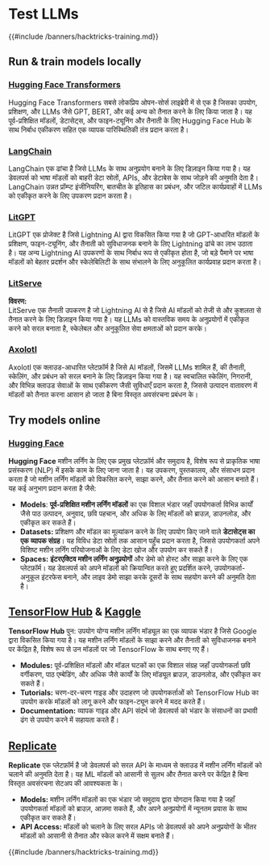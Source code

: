 # Test LLMs

{{#include /banners/hacktricks-training.md}}

## Run & train models locally

### [**Hugging Face Transformers**](https://github.com/huggingface/transformers)

Hugging Face Transformers सबसे लोकप्रिय ओपन-सोर्स लाइब्रेरी में से एक है जिसका उपयोग, प्रशिक्षण, और LLMs जैसे GPT, BERT, और कई अन्य को तैनात करने के लिए किया जाता है। यह पूर्व-प्रशिक्षित मॉडलों, डेटासेट्स, और फाइन-ट्यूनिंग और तैनाती के लिए Hugging Face Hub के साथ निर्बाध एकीकरण सहित एक व्यापक पारिस्थितिकी तंत्र प्रदान करता है।

### [**LangChain**](https://github.com/langchain-ai/langchain)

LangChain एक ढांचा है जिसे LLMs के साथ अनुप्रयोग बनाने के लिए डिज़ाइन किया गया है। यह डेवलपर्स को भाषा मॉडलों को बाहरी डेटा स्रोतों, APIs, और डेटाबेस के साथ जोड़ने की अनुमति देता है। LangChain उन्नत प्रॉम्प्ट इंजीनियरिंग, बातचीत के इतिहास का प्रबंधन, और जटिल कार्यप्रवाहों में LLMs को एकीकृत करने के लिए उपकरण प्रदान करता है।

### [**LitGPT**](https://github.com/Lightning-AI/litgpt)

LitGPT एक प्रोजेक्ट है जिसे Lightning AI द्वारा विकसित किया गया है जो GPT-आधारित मॉडलों के प्रशिक्षण, फाइन-ट्यूनिंग, और तैनाती को सुविधाजनक बनाने के लिए Lightning ढांचे का लाभ उठाता है। यह अन्य Lightning AI उपकरणों के साथ निर्बाध रूप से एकीकृत होता है, जो बड़े पैमाने पर भाषा मॉडलों को बेहतर प्रदर्शन और स्केलेबिलिटी के साथ संभालने के लिए अनुकूलित कार्यप्रवाह प्रदान करता है।

### [**LitServe**](https://github.com/Lightning-AI/LitServe)

**विवरण:**\
LitServe एक तैनाती उपकरण है जो Lightning AI से है जिसे AI मॉडलों को तेजी से और कुशलता से तैनात करने के लिए डिज़ाइन किया गया है। यह LLMs को वास्तविक समय के अनुप्रयोगों में एकीकृत करने को सरल बनाता है, स्केलेबल और अनुकूलित सेवा क्षमताओं को प्रदान करके।

### [**Axolotl**](https://github.com/axolotl-ai-cloud/axolotl)

Axolotl एक क्लाउड-आधारित प्लेटफ़ॉर्म है जिसे AI मॉडलों, जिसमें LLMs शामिल हैं, की तैनाती, स्केलिंग, और प्रबंधन को सरल बनाने के लिए डिज़ाइन किया गया है। यह स्वचालित स्केलिंग, निगरानी, और विभिन्न क्लाउड सेवाओं के साथ एकीकरण जैसी सुविधाएँ प्रदान करता है, जिससे उत्पादन वातावरण में मॉडलों को तैनात करना आसान हो जाता है बिना विस्तृत अवसंरचना प्रबंधन के।

## Try models online

### [**Hugging Face**](https://huggingface.co/)

**Hugging Face** मशीन लर्निंग के लिए एक प्रमुख प्लेटफ़ॉर्म और समुदाय है, विशेष रूप से प्राकृतिक भाषा प्रसंस्करण (NLP) में इसके काम के लिए जाना जाता है। यह उपकरण, पुस्तकालय, और संसाधन प्रदान करता है जो मशीन लर्निंग मॉडलों को विकसित करने, साझा करने, और तैनात करने को आसान बनाते हैं।\
यह कई अनुभाग प्रदान करता है जैसे:

* **Models**: **पूर्व-प्रशिक्षित मशीन लर्निंग मॉडलों** का एक विशाल भंडार जहाँ उपयोगकर्ता विभिन्न कार्यों जैसे पाठ उत्पादन, अनुवाद, छवि पहचान, और अधिक के लिए मॉडलों को ब्राउज़, डाउनलोड, और एकीकृत कर सकते हैं।
* **Datasets:** प्रशिक्षण और मॉडल का मूल्यांकन करने के लिए उपयोग किए जाने वाले **डेटासेट्स का एक व्यापक संग्रह**। यह विविध डेटा स्रोतों तक आसान पहुँच प्रदान करता है, जिससे उपयोगकर्ता अपने विशिष्ट मशीन लर्निंग परियोजनाओं के लिए डेटा खोज और उपयोग कर सकते हैं।
* **Spaces:** **इंटरएक्टिव मशीन लर्निंग अनुप्रयोगों** और डेमो को होस्ट और साझा करने के लिए एक प्लेटफ़ॉर्म। यह डेवलपर्स को अपने मॉडलों को क्रियान्वित करते हुए प्रदर्शित करने, उपयोगकर्ता-अनुकूल इंटरफेस बनाने, और लाइव डेमो साझा करके दूसरों के साथ सहयोग करने की अनुमति देता है।

## [**TensorFlow Hub**](https://www.tensorflow.org/hub) **&** [**Kaggle**](https://www.kaggle.com/)

**TensorFlow Hub** पुन: उपयोग योग्य मशीन लर्निंग मॉड्यूल का एक व्यापक भंडार है जिसे Google द्वारा विकसित किया गया है। यह मशीन लर्निंग मॉडलों के साझा करने और तैनाती को सुविधाजनक बनाने पर केंद्रित है, विशेष रूप से उन मॉडलों पर जो TensorFlow के साथ बनाए गए हैं।

* **Modules:** पूर्व-प्रशिक्षित मॉडलों और मॉडल घटकों का एक विशाल संग्रह जहाँ उपयोगकर्ता छवि वर्गीकरण, पाठ एम्बेडिंग, और अधिक जैसे कार्यों के लिए मॉड्यूल ब्राउज़, डाउनलोड, और एकीकृत कर सकते हैं।
* **Tutorials:** चरण-दर-चरण गाइड और उदाहरण जो उपयोगकर्ताओं को TensorFlow Hub का उपयोग करके मॉडलों को लागू करने और फाइन-ट्यून करने में मदद करते हैं।
* **Documentation:** व्यापक गाइड और API संदर्भ जो डेवलपर्स को भंडार के संसाधनों का प्रभावी ढंग से उपयोग करने में सहायता करते हैं।

## [**Replicate**](https://replicate.com/home)

**Replicate** एक प्लेटफ़ॉर्म है जो डेवलपर्स को सरल API के माध्यम से क्लाउड में मशीन लर्निंग मॉडलों को चलाने की अनुमति देता है। यह ML मॉडलों को आसानी से सुलभ और तैनात करने पर केंद्रित है बिना विस्तृत अवसंरचना सेटअप की आवश्यकता के।

* **Models:** मशीन लर्निंग मॉडलों का एक भंडार जो समुदाय द्वारा योगदान किया गया है जहाँ उपयोगकर्ता मॉडलों को ब्राउज़, आज़मा सकते हैं, और अपने अनुप्रयोगों में न्यूनतम प्रयास के साथ एकीकृत कर सकते हैं।
* **API Access:** मॉडलों को चलाने के लिए सरल APIs जो डेवलपर्स को अपने अनुप्रयोगों के भीतर मॉडलों को आसानी से तैनात और स्केल करने में सक्षम बनाते हैं।

{{#include /banners/hacktricks-training.md}}

